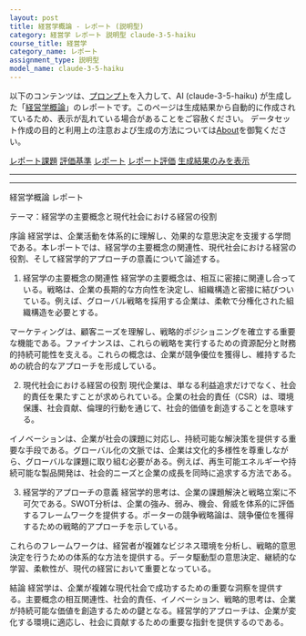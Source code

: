 ```yaml
---
layout: post
title: 経営学概論 - レポート (説明型)
category: 経営学 レポート 説明型 claude-3-5-haiku
course_title: 経営学
category_name: レポート
assignment_type: 説明型
model_name: claude-3-5-haiku
---
```


以下のコンテンツは、[プロンプト](https://github.com/takedatoshiyuki/synthetic_assignments/tree/main/generated/経営学/claude-3-5-haiku/prompt_レポート-説明型.md)を入力して、AI (claude-3-5-haiku) が生成した「[経営学概論](/contents/経営学/)」のレポートです。このページは生成結果から自動的に作成されているため、表示が乱れている場合があることをご容赦ください。
データセット作成の目的と利用上の注意および生成の方法については[About](/About)を御覧ください。

[レポート課題](../レポート課題-説明型)
[評価基準](../評価基準-説明型)
[レポート](../レポート-説明型)
[レポート評価](../レポート評価-説明型)
[生成結果のみを表示](https://github.com/takedatoshiyuki/synthetic_assignments/tree/main/generated/経営学/claude-3-5-haiku/レポート-説明型.md)
  

***
***
  
経営学概論 レポート

テーマ：経営学の主要概念と現代社会における経営の役割

序論
経営学は、企業活動を体系的に理解し、効果的な意思決定を支援する学問である。本レポートでは、経営学の主要概念の関連性、現代社会における経営の役割、そして経営学的アプローチの意義について論述する。

1. 経営学の主要概念の関連性
経営学の主要概念は、相互に密接に関連し合っている。戦略は、企業の長期的な方向性を決定し、組織構造と密接に結びついている。例えば、グローバル戦略を採用する企業は、柔軟で分権化された組織構造を必要とする。

マーケティングは、顧客ニーズを理解し、戦略的ポジショニングを確立する重要な機能である。ファイナンスは、これらの戦略を実行するための資源配分と財務的持続可能性を支える。これらの概念は、企業が競争優位を獲得し、維持するための統合的なアプローチを形成している。

2. 現代社会における経営の役割
現代企業は、単なる利益追求だけでなく、社会的責任を果たすことが求められている。企業の社会的責任（CSR）は、環境保護、社会貢献、倫理的行動を通じて、社会的価値を創造することを意味する。

イノベーションは、企業が社会の課題に対応し、持続可能な解決策を提供する重要な手段である。グローバル化の文脈では、企業は文化的多様性を尊重しながら、グローバルな課題に取り組む必要がある。例えば、再生可能エネルギーや持続可能な製品開発は、社会的ニーズと企業の成長を同時に追求する方法である。

3. 経営学的アプローチの意義
経営学的思考は、企業の課題解決と戦略立案に不可欠である。SWOT分析は、企業の強み、弱み、機会、脅威を体系的に評価するフレームワークを提供する。ポーターの競争戦略論は、競争優位を獲得するための戦略的アプローチを示している。

これらのフレームワークは、経営者が複雑なビジネス環境を分析し、戦略的意思決定を行うための体系的な方法を提供する。データ駆動型の意思決定、継続的な学習、柔軟性が、現代の経営において重要となっている。

結論
経営学は、企業が複雑な現代社会で成功するための重要な洞察を提供する。主要概念の相互関連性、社会的責任、イノベーション、戦略的思考は、企業が持続可能な価値を創造するための鍵となる。経営学的アプローチは、企業が変化する環境に適応し、社会に貢献するための重要な指針を提供するのである。
